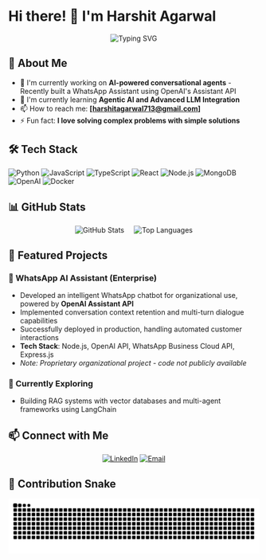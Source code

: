 # Hi there! 👋 I'm Harshit Agarwal

<div align="center">
  <img src="https://readme-typing-svg.herokuapp.com?font=Fira+Code&pause=1000&color=2E9EF7&center=true&vCenter=true&width=435&lines=Full+Stack+Developer;AI+Engineer;LLM+Developer;Building+Intelligent+Agents" alt="Typing SVG" />
</div>

## 🚀 About Me
- 🔭 I'm currently working on **AI-powered conversational agents** - Recently built a WhatsApp Assistant using OpenAI's Assistant API
- 🌱 I'm currently learning **Agentic AI and Advanced LLM Integration**
- 📫 How to reach me: **[harshitagarwal713@gmail.com]**
- ⚡ Fun fact: **I love solving complex problems with simple solutions**

## 🛠️ Tech Stack

![Python](https://img.shields.io/badge/Python-3776AB?style=for-the-badge&logo=python&logoColor=white)
![JavaScript](https://img.shields.io/badge/JavaScript-F7DF1E?style=for-the-badge&logo=javascript&logoColor=black)
![TypeScript](https://img.shields.io/badge/TypeScript-007ACC?style=for-the-badge&logo=typescript&logoColor=white)
![React](https://img.shields.io/badge/React-20232A?style=for-the-badge&logo=react&logoColor=61DAFB)
![Node.js](https://img.shields.io/badge/Node.js-43853D?style=for-the-badge&logo=node.js&logoColor=white)
![MongoDB](https://img.shields.io/badge/MongoDB-4EA94B?style=for-the-badge&logo=mongodb&logoColor=white)
![OpenAI](https://img.shields.io/badge/OpenAI-412991?style=for-the-badge&logo=openai&logoColor=white)
![Docker](https://img.shields.io/badge/Docker-2496ED?style=for-the-badge&logo=docker&logoColor=white)

## 📊 GitHub Stats

<div align="center">
  <img height="180em" src="https://github-readme-stats.vercel.app/api?username=harshitagarwal04&show_icons=true&theme=radical&count_private=true&hide_border=true" alt="GitHub Stats" />
  &nbsp;&nbsp;&nbsp;
  <img height="180em" src="https://github-readme-stats.vercel.app/api/top-langs/?username=harshitagarwal04&layout=compact&theme=radical&hide_border=true" alt="Top Languages" />
</div>

## 💼 Featured Projects

### 🤖 WhatsApp AI Assistant (Enterprise)
- Developed an intelligent WhatsApp chatbot for organizational use, powered by **OpenAI Assistant API**
- Implemented conversation context retention and multi-turn dialogue capabilities
- Successfully deployed in production, handling automated customer interactions
- **Tech Stack**: Node.js, OpenAI API, WhatsApp Business Cloud API, Express.js
- *Note: Proprietary organizational project - code not publicly available*

### 🚀 Currently Exploring
- Building RAG systems with vector databases and multi-agent frameworks using LangChain

## 📫 Connect with Me
<div align="center">
  
[![LinkedIn](https://img.shields.io/badge/LinkedIn-0077B5?style=for-the-badge&logo=linkedin&logoColor=white)](https://www.linkedin.com/in/harshit-agarwal-4977591b7/)
[![Email](https://img.shields.io/badge/Email-D14836?style=for-the-badge&logo=gmail&logoColor=white)](mailto:harshitagarwal713@gmail.com)

</div>

## 🐍 Contribution Snake
<div align="center">
  <picture>
    <source media="(prefers-color-scheme: dark)" srcset="https://raw.githubusercontent.com/harshitagarwal04/harshitagarwal04/output/github-contribution-grid-snake-dark.svg">
    <source media="(prefers-color-scheme: light)" srcset="https://raw.githubusercontent.com/harshitagarwal04/harshitagarwal04/output/github-contribution-grid-snake.svg">
    <img alt="Snake animation" src="https://raw.githubusercontent.com/harshitagarwal04/harshitagarwal04/output/github-contribution-grid-snake.svg">
  </picture>
</div>
